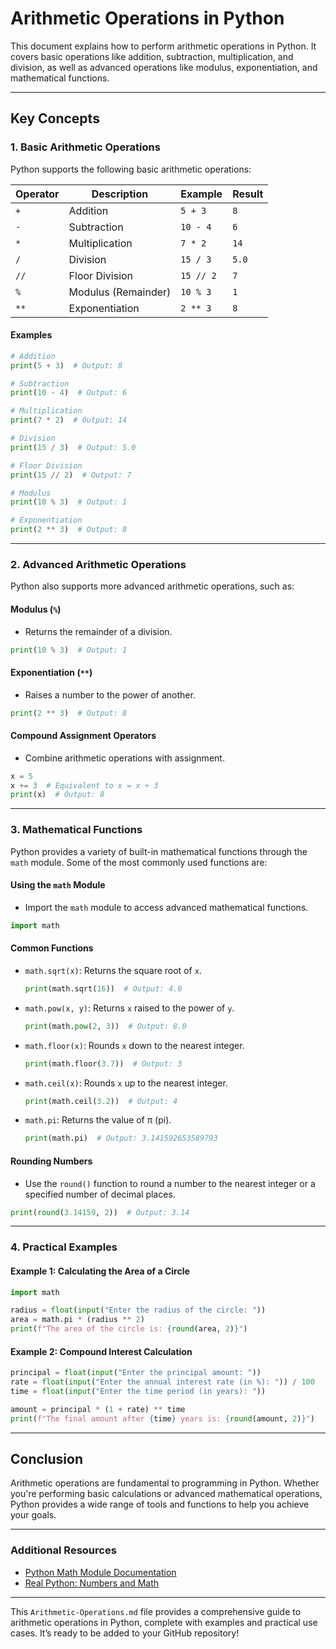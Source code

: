 
# Arithmetic Operations in Python

This document explains how to perform arithmetic operations in Python. It covers basic operations like addition, subtraction, multiplication, and division, as well as advanced operations like modulus, exponentiation, and mathematical functions.

---

## Key Concepts

### 1. **Basic Arithmetic Operations**
Python supports the following basic arithmetic operations:

| Operator | Description          | Example           | Result |
|----------|----------------------|-------------------|--------|
| `+`      | Addition             | `5 + 3`           | `8`    |
| `-`      | Subtraction          | `10 - 4`          | `6`    |
| `*`      | Multiplication       | `7 * 2`           | `14`   |
| `/`      | Division             | `15 / 3`          | `5.0`  |
| `//`     | Floor Division       | `15 // 2`         | `7`    |
| `%`      | Modulus (Remainder)  | `10 % 3`          | `1`    |
| `**`     | Exponentiation       | `2 ** 3`          | `8`    |

#### Examples
```python
# Addition
print(5 + 3)  # Output: 8

# Subtraction
print(10 - 4)  # Output: 6

# Multiplication
print(7 * 2)  # Output: 14

# Division
print(15 / 3)  # Output: 5.0

# Floor Division
print(15 // 2)  # Output: 7

# Modulus
print(10 % 3)  # Output: 1

# Exponentiation
print(2 ** 3)  # Output: 8
```

---

### 2. **Advanced Arithmetic Operations**
Python also supports more advanced arithmetic operations, such as:

#### **Modulus (`%`)**
   - Returns the remainder of a division.
   ```python
   print(10 % 3)  # Output: 1
   ```

#### **Exponentiation (`**`)**
   - Raises a number to the power of another.
   ```python
   print(2 ** 3)  # Output: 8
   ```

#### **Compound Assignment Operators**
   - Combine arithmetic operations with assignment.
   ```python
   x = 5
   x += 3  # Equivalent to x = x + 3
   print(x)  # Output: 8
   ```

---

### 3. **Mathematical Functions**
Python provides a variety of built-in mathematical functions through the `math` module. Some of the most commonly used functions are:

#### **Using the `math` Module**
   - Import the `math` module to access advanced mathematical functions.
   ```python
   import math
   ```

#### **Common Functions**
   - `math.sqrt(x)`: Returns the square root of `x`.
     ```python
     print(math.sqrt(16))  # Output: 4.0
     ```
   - `math.pow(x, y)`: Returns `x` raised to the power of `y`.
     ```python
     print(math.pow(2, 3))  # Output: 8.0
     ```
   - `math.floor(x)`: Rounds `x` down to the nearest integer.
     ```python
     print(math.floor(3.7))  # Output: 3
     ```
   - `math.ceil(x)`: Rounds `x` up to the nearest integer.
     ```python
     print(math.ceil(3.2))  # Output: 4
     ```
   - `math.pi`: Returns the value of π (pi).
     ```python
     print(math.pi)  # Output: 3.141592653589793
     ```

#### **Rounding Numbers**
   - Use the `round()` function to round a number to the nearest integer or a specified number of decimal places.
   ```python
   print(round(3.14159, 2))  # Output: 3.14
   ```

---

### 4. **Practical Examples**

#### **Example 1: Calculating the Area of a Circle**
   ```python
   import math

   radius = float(input("Enter the radius of the circle: "))
   area = math.pi * (radius ** 2)
   print(f"The area of the circle is: {round(area, 2)}")
   ```

#### **Example 2: Compound Interest Calculation**
   ```python
   principal = float(input("Enter the principal amount: "))
   rate = float(input("Enter the annual interest rate (in %): ")) / 100
   time = float(input("Enter the time period (in years): "))

   amount = principal * (1 + rate) ** time
   print(f"The final amount after {time} years is: {round(amount, 2)}")
   ```

---

## Conclusion
Arithmetic operations are fundamental to programming in Python. Whether you're performing basic calculations or advanced mathematical operations, Python provides a wide range of tools and functions to help you achieve your goals.

---

### Additional Resources
- [Python Math Module Documentation](https://docs.python.org/3/library/math.html)
- [Real Python: Numbers and Math](https://realpython.com/python-numbers/)

---

This `Arithmetic-Operations.md` file provides a comprehensive guide to arithmetic operations in Python, complete with examples and practical use cases. It’s ready to be added to your GitHub repository!
